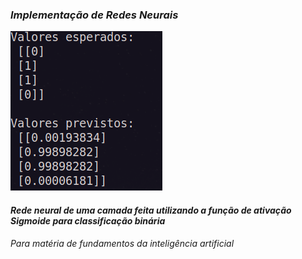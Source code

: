 ### ***Implementação de Redes Neurais***

![output-Image](./output.png)

#### *Rede neural de uma camada feita utilizando a função de ativação Sigmoide para classificação binária*

*Para matéria de fundamentos da inteligência artificial*
